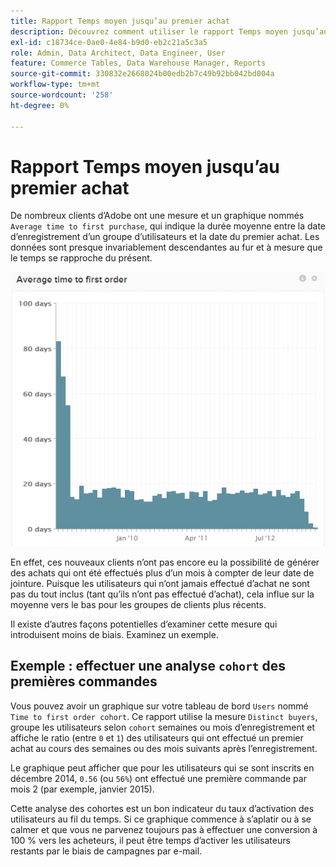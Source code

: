 ```yaml
---
title: Rapport Temps moyen jusqu’au premier achat
description: Découvrez comment utiliser le rapport Temps moyen jusqu’au premier achat .
exl-id: c18734ce-0ae0-4e84-b9d0-eb2c21a5c3a5
role: Admin, Data Architect, Data Engineer, User
feature: Commerce Tables, Data Warehouse Manager, Reports
source-git-commit: 330832e2668024b00edb2b7c49b92bb042bd004a
workflow-type: tm+mt
source-wordcount: '258'
ht-degree: 0%

---
```


# Rapport Temps moyen jusqu’au premier achat

De nombreux clients d’Adobe ont une mesure et un graphique nommés `Average time to first purchase`, qui indique la durée moyenne entre la date d’enregistrement d’un groupe d’utilisateurs et la date du premier achat. Les données sont presque invariablement descendantes au fur et à mesure que le temps se rapproche du présent.

![temps moyen jusqu’à la première commande](../../assets/average-time-to-first-order.png)

En effet, ces nouveaux clients n’ont pas encore eu la possibilité de générer des achats qui ont été effectués plus d’un mois à compter de leur date de jointure. Puisque les utilisateurs qui n’ont jamais effectué d’achat ne sont pas du tout inclus (tant qu’ils n’ont pas effectué d’achat), cela influe sur la moyenne vers le bas pour les groupes de clients plus récents.

Il existe d’autres façons potentielles d’examiner cette mesure qui introduisent moins de biais. Examinez un exemple.

## Exemple : effectuer une analyse `cohort` des premières commandes

Vous pouvez avoir un graphique sur votre tableau de bord `Users` nommé `Time to first order cohort`. Ce rapport utilise la mesure `Distinct buyers`, groupe les utilisateurs selon `cohort` semaines ou mois d’enregistrement et affiche le ratio (entre `0` et `1`) des utilisateurs qui ont effectué un premier achat au cours des semaines ou des mois suivants après l’enregistrement.

Le graphique peut afficher que pour les utilisateurs qui se sont inscrits en décembre 2014, `0.56` (ou `56%`) ont effectué une première commande par mois 2 (par exemple, janvier 2015).

Cette analyse des cohortes est un bon indicateur du taux d’activation des utilisateurs au fil du temps. Si ce graphique commence à s’aplatir ou à se calmer et que vous ne parvenez toujours pas à effectuer une conversion à 100 % vers les acheteurs, il peut être temps d’activer les utilisateurs restants par le biais de campagnes par e-mail.
